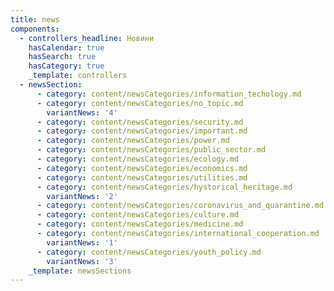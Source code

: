 ```yaml
---
title: news
components:
  - controllers_headline: Новини
    hasCalendar: true
    hasSearch: true
    hasCategory: true
    _template: controllers
  - newsSection:
      - category: content/newsCategories/information_techology.md
      - category: content/newsCategories/no_topic.md
        variantNews: '4'
      - category: content/newsCategories/security.md
      - category: content/newsCategories/important.md
      - category: content/newsCategories/power.md
      - category: content/newsCategories/public_sector.md
      - category: content/newsCategories/ecology.md
      - category: content/newsCategories/economics.md
      - category: content/newsCategories/utilities.md
      - category: content/newsCategories/hystorical_heritage.md
        variantNews: '2'
      - category: content/newsCategories/coronavirus_and_quarantine.md
      - category: content/newsCategories/culture.md
      - category: content/newsCategories/medicine.md
      - category: content/newsCategories/international_cooperation.md
        variantNews: '1'
      - category: content/newsCategories/youth_policy.md
        variantNews: '3'
    _template: newsSections
---
```


